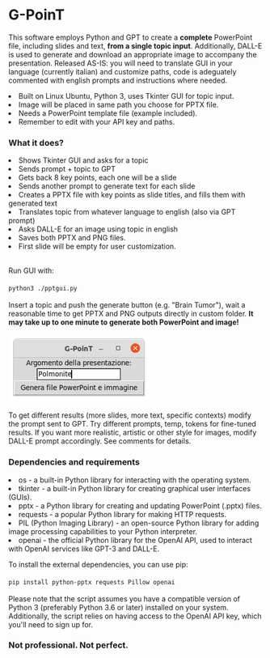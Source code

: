 # G-PoinT
This software employs Python and GPT to create a <b>complete</b> PowerPoint file, including slides and text, <b>from a single topic input</b>. Additionally, DALL-E is used to generate and download an appropriate image to accompany the presentation. Released AS-IS: you will need to translate GUI in your language (currently italian) and customize paths, code is adeguately commented with english prompts and instructions where needed.

<li>Built on Linux Ubuntu, Python 3, uses Tkinter GUI for topic input.
<li>Image will be placed in same path you choose for PPTX file.
<li>Needs a PowerPoint template file (example included).
<li>Remember to edit with your API key and paths.
  
<h3>What it does?</h3>

<li>Shows Tkinter GUI and asks for a topic
<li>Sends prompt + topic to GPT
<li>Gets back 8 key points, each one will be a slide
<li>Sends another prompt to generate text for each slide
<li>Creates a PPTX file with key points as slide titles, and fills them with generated text
<li>Translates topic from whatever language to english (also via GPT prompt)
<li>Asks DALL-E for an image using topic in english
<li>Saves both PPTX and PNG files.
<li>First slide will be empty for user customization.
<br><br>

Run GUI with:<br><br>
<code>python3 ./pptgui.py</code><br><br>
Insert a topic and push the generate button (e.g. "Brain Tumor"), wait a reasonable time to get PPTX and PNG outputs directly in custom folder.   <b>It may take up to one minute to generate both PowerPoint and image!</b>
<br><br>
<img src="https://github.com/davidegat/G-PoinT/blob/main/gpoint.png?raw=true"></img>
<br><br>
To get different results (more slides, more text, specific contexts) modify the prompt sent to GPT. Try different prompts, temp, tokens for fine-tuned results. If you want more realistic, artistic or other style for images, modify DALL-E prompt accordingly. See comments for details.

<h3>Dependencies and requirements</h3>

<li>os - a built-in Python library for interacting with the operating system.
<li>tkinter - a built-in Python library for creating graphical user interfaces (GUIs).
<li>pptx - a Python library for creating and updating PowerPoint (.pptx) files.
<li>requests - a popular Python library for making HTTP requests.
<li>PIL (Python Imaging Library) - an open-source Python library for adding image processing capabilities to your Python interpreter.
<li>openai - the official Python library for the OpenAI API, used to interact with OpenAI services like GPT-3 and DALL-E.

To install the external dependencies, you can use pip:<br><br>
<code>pip install python-pptx requests Pillow openai</code><br><br>
Please note that the script assumes you have a compatible version of Python 3 (preferably Python 3.6 or later) installed on your system. Additionally, the script relies on having access to the OpenAI API key, which you'll need to sign up for.
<h3>Not professional. Not perfect.</h3>
